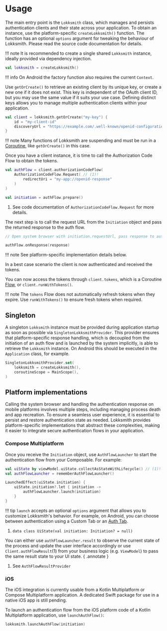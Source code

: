 # Usage

The main entry point is the `Lokksmith` class, which manages and persists authentication clients and
their state across your application. To obtain an instance, use the platform-specific
`createLokksmith()` function. The function has an optional `options` argument for tweaking the
behaviour of Lokksmith. Please read the source code documentation for details.

!!! note
    It is recommended to create a single shared `Lokksmith` instance, ideally provided via
    dependency injection.

```kotlin
val lokksmith = createLokksmith()
```

!!! info
    On Android the factory function also requires the current `Context`.

Use `getOrCreate()` to retrieve an existing client by its unique key, or create a new one if it does
not exist. This key is independent of the OAuth client ID, but you may use the same value if it
suits your use case. Defining distinct keys allows you to manage multiple authentication clients
within your application.

```kotlin
val client = lokksmith.getOrCreate("my-key") {
    id = "my-client-id"
    discoveryUrl = "https://example.com/.well-known/openid-configuration"
}
```

!!! note
    Many functions of Lokksmith are suspending and must be run in a [Coroutine](https://kotlinlang.org/docs/coroutines-overview.html),
    like `getOrCreate()` in this case.

Once you have a client instance, it is time to call the Authorization Code Flow to obtain the tokens.

```kotlin
val authFlow = client.authorizationCodeFlow(
    AuthorizationCodeFlow.Request( // (1)!
        redirectUri = "my-app://openid-response"
    )
)

val initiation = authFlow.prepare()
```

1. See code documentation of `AuthorizationCodeFlow.Request` for more details.

The next step is to call the request URL from the `Initiation` object and pass the returned response
to the auth flow.

```kotlin
// Open system browser with initiation.requestUrl, pass response to auth flow

authFlow.onResponse(response)
```

!!! note
    See platform-specific implementation details below.

In a best case scenario the client is now authenticated and received the tokens.

You can now access the tokens through `client.tokens`, which is a Coroutine [Flow](https://kotlinlang.org/docs/flow.html),
or `client.runWithTokens()`.

!!! note
    The `tokens` Flow does not automatically refresh tokens when they expire.
    Use `runWithTokens()` to ensure fresh tokens when required.

## Singleton

A singleton `Lokksmith` instance must be provided during application startup as soon as possible via 
`SingletonLokksmithProvider`. This provider ensures that platform-specific response handling, which
is decoupled from the initiation of an auth flow and is launched by the system implicitly, is able 
to retrieve the `Lokksmith` instance. On Android this should be executed in the `Application`
class, for example.

```kotlin
SingletonLokksmithProvider.set(
    lokksmith = createLokksmith(),
    coroutineScope = MainScope(),
)
```

## Platform implementations

Calling the system browser and handling the authentication response on mobile platforms involves
multiple steps, including managing process death and app recreation. To ensure a seamless user
experience, it is essential to persist and restore authentication state as needed. Lokksmith
provides platform-specific implementations that abstract these complexities, making it easier to
integrate secure authentication flows in your application.

### Compose Multiplatform

Once you receive the `Initiation` object, use `AuthFlowLauncher` to start the authentication flow
from your Composable. For example:

```kotlin
val uiState by viewModel.uiState.collectAsStateWithLifecycle() // (1)!
val authFlowLauncher = rememberAuthFlowLauncher()

LaunchedEffect(uiState.initiation) {
    uiState.initiation?.let { initiation ->
        authFlowLauncher.launch(initiation)    
    }
}
```

!!! tip
    `launch` accepts an optional `options` argument that allows you to customize Lokksmith's
    behavior. For example, on Android, you can choose between authentication using a Custom Tab or
    an [Auth Tab](https://developer.chrome.com/docs/android/custom-tabs/guide-auth-tab).

1. `data class UiState(val initiation: Initiation? = null)`

You can either use `authFlowLauncher.result` to observe the current state of the process and update
the user interface accordingly or use `Client.authFlowResult`(1) from your business logic
(e.g. `ViewModel`) to pass the same result state to your UI state.
{ .annotate }

1. See `AuthFlowResultProvider`

### iOS

The iOS integration is currently usable from a Kotlin Multiplatform or Compose Multiplatform
application. A dedicated Swift package for use in a native iOS app is still pending.

To launch an authentication flow from the iOS platform code of a Kotlin Multiplatform application,
use `launchAuthFlow()`:

```kotlin
lokksmith.launchAuthFlow(initiation)
```
